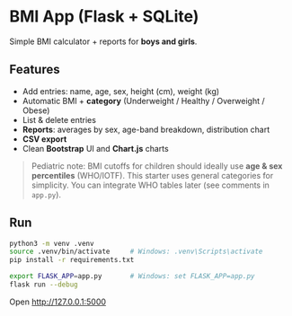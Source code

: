# BMI App (Flask + SQLite)

Simple BMI calculator + reports for **boys and girls**.

## Features
- Add entries: name, age, sex, height (cm), weight (kg)
- Automatic BMI + **category** (Underweight / Healthy / Overweight / Obese)
- List & delete entries
- **Reports**: averages by sex, age-band breakdown, distribution chart
- **CSV export**
- Clean **Bootstrap** UI and **Chart.js** charts

> Pediatric note: BMI cutoffs for children should ideally use **age & sex percentiles** (WHO/IOTF). 
> This starter uses general categories for simplicity. You can integrate WHO tables later (see comments in `app.py`).

## Run
```bash
python3 -m venv .venv
source .venv/bin/activate     # Windows: .venv\Scripts\activate
pip install -r requirements.txt

export FLASK_APP=app.py       # Windows: set FLASK_APP=app.py
flask run --debug
```
Open http://127.0.0.1:5000

